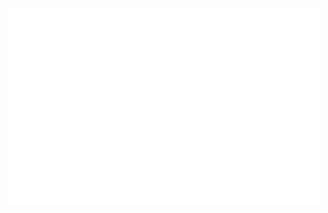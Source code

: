 <div align="center">
    <a target="_blank" title="GitHub metrics!">
        <img width="500" src="https://raw.githubusercontent.com/Tw1ZZLER/Tw1ZZLER/master/assets/gen/metrics.svg" />
    </a>
</div>
